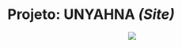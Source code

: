 # Projeto: **UNYAHNA** _(Site)_

<p align="center">
<img src="http://velameweb.com.br/git/config/images/monitor.png" />
</p>